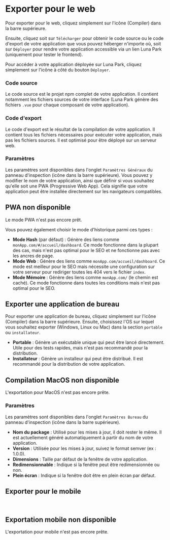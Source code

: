 <script setup lang="ts">
import {faLink, faGear, faHammer, faUpRightFromSquare} from "@fortawesome/pro-solid-svg-icons";
</script>

# Exporter pour le web

Pour exporter pour le web, cliquez simplement sur l'icône <LIcon :icon="faHammer"/> (Compiler) dans la barre supérieure.

Ensuite, cliquez soit sur `Télécharger` pour obtenir le code source ou le code d'export de votre application que vous pouvez héberger n'importe où, soit sur `Déployer` pour rendre votre application accessible via un lien Luna Park (uniquement pour tester le frontend).

Pour accéder à votre application déployée sur Luna Park, cliquez simplement sur l'icône <LIcon :icon="faUpRightFromSquare" /> à côté du bouton `Déployer`.

### Code source

Le code source est le projet npm complet de votre application. Il contient notamment les fichiers sources de votre interface (Luna Park génère des fichiers `.vue` pour chaque composant de votre application).

### Code d'export

Le code d'export est le résultat de la compilation de votre application. Il contient tous les fichiers nécessaires pour exécuter votre application, mais pas les fichiers sources. Il est optimisé pour être déployé sur un serveur web.

### Paramètres

Les paramètres sont disponibles dans l'onglet `Paramètres Généraux` du panneau d'inspection (icône <LIcon :icon="faGear"/> dans la barre supérieure). Vous pouvez y modifier le nom de votre application, ainsi que définir si vous souhaitez qu'elle soit une PWA (Progressive Web App). Cela signifie que votre application peut être installée directement sur les navigateurs compatibles.

<LContainer type="warning">
<h2>PWA non disponible</h2>
Le mode PWA n'est pas encore prêt.
</LContainer>

Vous pouvez également choisir le mode d'historique parmi ces types :

- **Mode Hash** (par défaut) : Génère des liens comme `monApp.com/#/accueil/dashboard`. Ce mode fonctionne dans la plupart des cas, mais n'est pas optimal pour le SEO et ne fonctionne pas avec les ancres de page.
- **Mode Web** : Génère des liens comme `monApp.com/accueil/dashboard`. Ce mode est meilleur pour le SEO mais nécessite une configuration sur votre serveur pour rediriger toutes les 404 vers le fichier `index`.
- **Mode Mémoire** : Génère des liens comme `monApp.com/` (le chemin est caché). Ce mode fonctionne dans toutes les conditions mais n'est pas optimal pour le SEO.

## Exporter une application de bureau

Pour exporter une application de bureau, cliquez simplement sur l'icône <LIcon :icon="faHammer"/> (Compiler) dans la barre supérieure. Ensuite, choisissez l'OS sur lequel vous souhaitez exporter (Windows, Linux ou Mac) dans la section `portable` ou `installateur`.

- **Portable** : Génère un exécutable unique qui peut être lancé directement. Utile pour des tests rapides, mais n'est pas recommandé pour la distribution.
- **Installateur** : Génère un installeur qui peut être distribué. Il est recommandé pour la distribution de votre application.

<LContainer type="warning">
<h2>Compilation MacOS non disponible</h2>
L'exportation pour MacOS n'est pas encore prête.
</LContainer>

### Paramètres

Les paramètres sont disponibles dans l'onglet `Paramètres Bureau` du panneau d'inspection (icône <LIcon :icon="faGear"/> dans la barre supérieure).

- **Nom du package** : Utilisé pour les mises à jour, il doit rester le même. Il est actuellement généré automatiquement à partir du nom de votre application.
- **Version** : Utilisée pour les mises à jour, suivez le format semver (ex : 1.0.0).
- **Dimensions** : Taille par défaut de la fenêtre de votre application.
- **Redimensionnable** : Indique si la fenêtre peut être redimensionnée ou non.
- **Plein écran** : Indique si la fenêtre doit être en plein écran par défaut.

## Exporter pour le mobile

<br/>

<LContainer type="warning">
<h2>Exportation mobile non disponible</h2>
L'exportation pour mobile n'est pas encore prête.
</LContainer>
